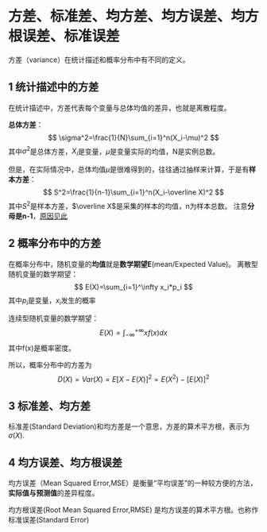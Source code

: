 方差、标准差、均方差、均方误差、均方根误差、标准误差
===========================================
方差（variance）在统计描述和概率分布中有不同的定义。

## 1 统计描述中的方差
在统计描述中，方差代表每个变量与总体均值的差异，也就是离散程度。

**总体方差**：
$$
\sigma^2=\frac{1}{N}\sum_{i=1}^n(X_i-\mu)^2
$$
其中$\sigma^2$是总体方差，$X_i$是变量，$\mu$是变量实际的均值，N是实例总数。

但是，在实际情况中，总体均值$\mu$是很难得到的，往往通过抽样来计算，于是有**样本方差**：
$$
S^2=\frac{1}{n-1}\sum_{i=1}^n(X_i-\overline X)^2
$$
其中$S^2$是样本方差，$\overline X$是采集的样本的均值，n为样本总数。
注意**分母是n-1**，[原因见此](https://www.zhihu.com/question/20099757)


## 2 概率分布中的方差
在概率分布中，随机变量的**均值**就是**数学期望E**(mean/Expected Value)。
离散型随机变量的数学期望：
$$
E(X)=\sum_{i=1}^\infty x_i*p_i
$$
其中$p_i$是变量，$x_i$发生的概率

连续型随机变量的数学期望：
$$
E(X)=\int_{-\infty}^{+\infty}xf(x)dx
$$
其中f(x)是概率密度。

所以，概率分布中的方差为
$$
D(X)=Var(X)=E[X-E(X)]^2=E(X^2)-[E(X)]^2
$$

## 3 标准差、均方差
标准差(Standard Deviation)和均方差是一个意思，方差的算术平方根，表示为$\sigma(X)$.

## 4 均方误差、均方根误差
均方误差（Mean Squared Error,MSE）是衡量“平均误差”的一种较方便的方法，**实际值与预测值**的差异程度。

均方根误差(Root Mean Squared Error,RMSE) 是均方误差的算术平方根。也称作标准误差(Standard Error)
